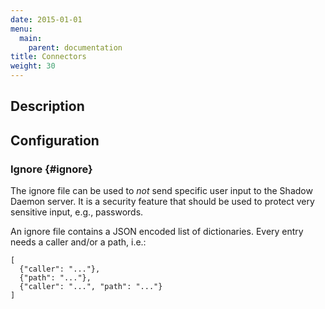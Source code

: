 ```yaml
---
date: 2015-01-01
menu:
  main:
    parent: documentation
title: Connectors
weight: 30
---
```


## Description

## Configuration

### Ignore {#ignore}

The ignore file can be used to *not* send specific user input to the Shadow Daemon server.
It is a security feature that should be used to protect very sensitive input, e.g., passwords.

An ignore file contains a JSON encoded list of dictionaries.
Every entry needs a caller and/or a path, i.e.:

    [
      {"caller": "..."},
      {"path": "..."},
      {"caller": "...", "path": "..."}
    ]
